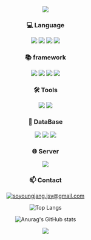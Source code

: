 
<div align="center">

<img src="https://capsule-render.vercel.app/api?type=waving&color=BDBDC8&height=150&section=header" />

  
### 💻 Language
<img src="https://img.shields.io/badge/Java-000000?style=for-the-badge&logo=OpenJDK&logoColor=white"/> <img src="https://img.shields.io/badge/JavaScript-F7DF1E?style=for-the-badge&logo=JavaScript&logoColor=white"/> <img src="https://img.shields.io/badge/HTML5-E34F26?style=for-the-badge&logo=HTML5&logoColor=white"/> <img src="https://img.shields.io/badge/CSS3-1572B6?style=for-the-badge&logo=CSS3&logoColor=white"/>


### 📚 framework
<img src="https://img.shields.io/badge/SpringBoot-6DB33F?style=for-the-badge&logo=SpringBoot&logoColor=white"/> <img src="https://img.shields.io/badge/MyBatis-7E3A3A?style=for-the-badge&logo=MyBatis&logoColor=white"/> <img src="https://img.shields.io/badge/React.js-61DAFB?style=for-the-badge&logo=React&logoColor=white"/> <img src="https://img.shields.io/badge/Thymeleaf-005F0F?style=for-the-badge&logo=Thymeleaf&logoColor=white"/>


### 🛠 Tools
<img src="https://img.shields.io/badge/Intellij IDEA-000000?style=for-the-badge&logo=IntelliJIDEA&logoColor=white"/> <img src="https://img.shields.io/badge/Visual Studio Code-007ACC?style=for-the-badge&logo=VisualStudioCode&logoColor=white"/>


### 📄 DataBase
<img src="https://img.shields.io/badge/PostgreSQL-4169E1?style=for-the-badge&logo=PostgreSQL&logoColor=white"/> <img src="https://img.shields.io/badge/MySQL-4479A1?style=for-the-badge&logo=MySQL&logoColor=white"/> <img src="https://img.shields.io/badge/Oracle-F80000?style=for-the-badge&logo=Oracle&logoColor=white"/>


### 🌐 Server
<img src="https://img.shields.io/badge/Apache Tomcat-F8DC75?style=for-the-badge&logo=ApacheTomcat&logoColor=white"/>


### 📫 Contact
<a href="mailto:soyoungjang.jsy@gmail.com" target="_blank"><img src="https://img.shields.io/badge/gmail-EA4335?style=flat-square&logo=gmail&logoColor=white" alt="soyoungjang.jsy@gmail.com"/></a>


![Top Langs](https://github-readme-stats.vercel.app/api/top-langs/?username=soyoungjangme&repo=NEEZ&layout=compact)



![Anurag's GitHub stats](https://github-readme-stats.vercel.app/api?username=soyoungjangme&hide=contribs,prs&show_icons=true&theme=greywhite)





<img src="https://capsule-render.vercel.app/api?type=waving&color=BDBDC8&height=150&section=footer" />


</div>

<!--
**soyoungjangme/soyoungjangme** is a ✨ _special_ ✨ repository because its `README.md` (this file) appears on your GitHub profile.

Here are some ideas to get you started:

- 🔭 I’m currently working on ...
- 🌱 I’m currently learning ...
- 👯 I’m looking to collaborate on ...
- 🤔 I’m looking for help with ...
- 💬 Ask me about ...
- 📫 How to reach me: ...
- 😄 Pronouns: ...
- ⚡ Fun fact: ...
-->
